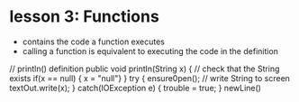 # lesson 3: Functions

* contains the code a function executes
* calling a function is equivalent to executing the code in the definition

// println() definition
public void println(String x) {
  // check that the String exists
  if(x == null) { 
    x = "null"}
}
try {
  ensure0pen();
  // write String to screen
  textOut.write(x);
} catch(IOException e) {
  trouble = true;
}
newLine()
